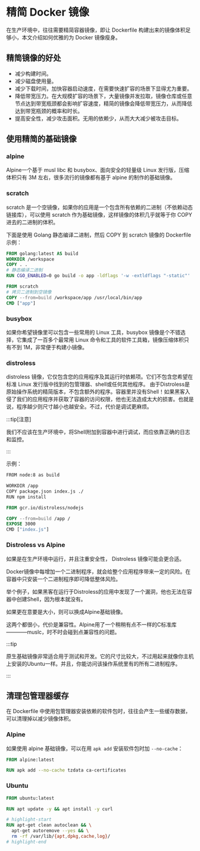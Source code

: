 # 精简 Docker 镜像

在生产环境中，往往需要精简容器镜像，即让 Dockerfile 构建出来的镜像体积足够小，本文介绍如何优雅的为 Docker 镜像瘦身。

## 精简镜像的好处

* 减少构建时间。
* 减少磁盘使用量。
* 减少下载时间，加快容器启动速度，在需要快速扩容的场景下显得尤为重要。
* 降低带宽压力。在大规模扩容的场景下，大量镜像并发拉取，镜像仓库或任意节点达到带宽瓶颈都会影响扩容速度，精简的镜像会降低带宽压力，从而降低达到带宽瓶颈的概率和时长。
* 提高安全性，减少攻击面积。无用的依赖少，从而大大减少被攻击目标。

## 使用精简的基础镜像

### alpine

Alpine一个基于 musl libc 和 busybox、面向安全的轻量级 Linux 发行版，压缩体积只有 3M 左右，很多流行的镜像都有基于 alpine 的制作的基础镜像。

### scratch

scratch 是一个空镜像，如果你的应用是一个包含所有依赖的二进制（不依赖动态链接库），可以使用 scratch 作为基础镜像，这样镜像的体积几乎就等于你 COPY 进去的二进制的体积。

下面是使用 Golang 静态编译二进制，然后 COPY 到 scratch 镜像的 Dockerfile 示例：

```dockerfile showLineNumbers
FROM golang:latest AS build
WORKDIR /workspace
COPY . .
# 静态编译二进制
RUN CGO_ENABLED=0 go build -o app -ldflags '-w -extldflags "-static"' .

FROM scratch
# 拷贝二进制到空镜像
COPY --from=build /workspace/app /usr/local/bin/app
CMD ["app"]
```

### busybox

如果你希望镜像里可以包含一些常用的 Linux 工具，busybox 镜像是个不错选择，它集成了一百多个最常用 Linux 命令和工具的软件工具箱，镜像压缩体积只有不到 1M，非常便于构建小镜像。

### distroless

distroless 镜像，它仅包含您的应用程序及其运行时依赖项。它们不包含您希望在标准 Linux 发行版中找到的包管理器、shell或任何其他程序。
由于Distroless是原始操作系统的精简版本，不包含额外的程序。容器里并没有Shell！如果黑客入侵了我们的应用程序并获取了容器的访问权限，他也无法造成太大的损害。也就是说，程序越少则尺寸越小也越安全。不过，代价是调试更麻烦。

:::tip[注意]

我们不应该在生产环境中，将Shell附加到容器中进行调试，而应依靠正确的日志和监控。

:::

示例：

```dockerfile showLineNumbers
FROM node:8 as build

WORKDIR /app
COPY package.json index.js ./
RUN npm install

FROM gcr.io/distroless/nodejs

COPY --from=build /app /
EXPOSE 3000
CMD ["index.js"]
```

### Distroless vs Alpine 

如果是在生产环境中运行，并且注重安全性， Distroless 镜像可能会更合适。

Docker镜像中每增加一个二进制程序，就会给整个应用程序带来一定的风险。在容器中只安装一个二进制程序即可降低整体风险。

举个例子，如果黑客在运行于Distroless的应用中发现了一个漏洞，他也无法在容器中创建Shell，因为根本就没有。

如果更在意要是大小，则可以换成Alpine基础镜像。

这两个都很小，代价是兼容性。Alpine用了一个稍稍有点不一样的C标准库————muslc，时不时会碰到点兼容性的问题。

:::tip

原生基础镜像非常适合用于测试和开发。它的尺寸比较大，不过用起来就像你主机上安装的Ubuntu一样。并且，你能访问该操作系统里有的所有二进制程序。

:::

## 清理包管理器缓存

在 Dockerfile 中使用包管理器安装依赖的软件包时，往往会产生一些缓存数据，可以清理掉以减少镜像体积。

### Alpine

如果使用 alpine 基础镜像，可以在用 `apk add` 安装软件包时加 `--no-cache`：

```dockerfile showLineNumbers
FROM alpine:latest

RUN apk add --no-cache tzdata ca-certificates
```

### Ubuntu

```dockerfile showLineNumbers
FROM ubuntu:latest

RUN apt update -y && apt install -y curl

# highlight-start
RUN apt-get clean autoclean && \
  apt-get autoremove --yes && \
  rm -rf /var/lib/{apt,dpkg,cache,log}/
# highlight-end
```
